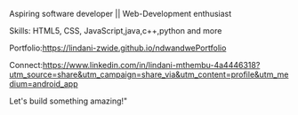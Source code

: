 
Aspiring software developer || Web-Development enthusiast

Skills: HTML5, CSS, JavaScript,java,c++,python and more

Portfolio:https://lindani-zwide.github.io/ndwandwePortfolio

Connect:https://www.linkedin.com/in/lindani-mthembu-4a4446318?utm_source=share&utm_campaign=share_via&utm_content=profile&utm_medium=android_app

Let's build something amazing!"
